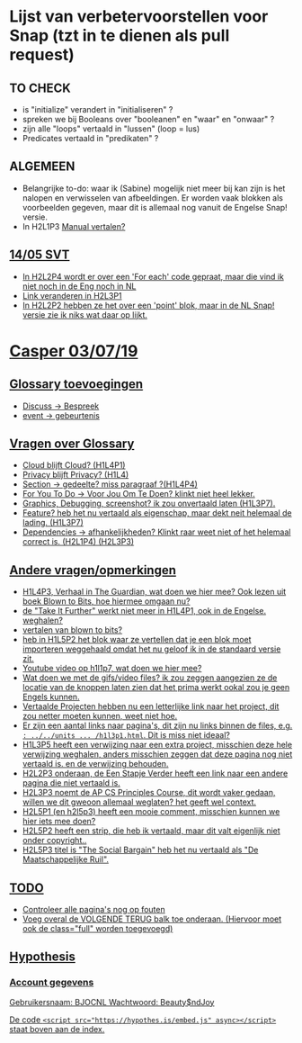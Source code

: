 
# Lijst van verbetervoorstellen voor Snap (tzt in te dienen als pull request)

## TO CHECK

* is "initialize" verandert in "initialiseren" ?
* spreken we bij Booleans over "booleanen" en "waar" en "onwaar" ?
* zijn alle "loops" vertaald in "lussen" (loop = lus)
* Predicates vertaald in "predikaten"  ?

## ALGEMEEN

* Belangrijke to-do: waar ik (Sabine) mogelijk niet meer bij kan zijn is het nalopen en verwisselen van afbeeldingen. Er worden vaak blokken als voorbeelden gegeven, maar dit is allemaal nog vanuit de Engelse Snap! versie.
* In H2L1P3 <a href="<http://snap.berkeley.edu/snapsource/help/SnapManual.pdf">   Manual vertalen?

## 14/05 SVT

* In H2L2P4 wordt er over een 'For each' code gepraat, maar die vind ik niet noch in de Eng noch in NL
* Link veranderen in H2L3P1
* In H2L2P2 hebben ze het over een 'point'  blok, maar in de NL Snap! versie zie ik niks wat daar op lijkt.

# Casper 03/07/19

## Glossary toevoegingen

* Discuss -> Bespreek
* event -> gebeurtenis

## Vragen over Glossary

* Cloud blijft Cloud? (H1L4P1)
* Privacy blijft Privacy? (H1L4)
* Section -> gedeelte? miss paragraaf ?(H1L4P4)
* For You To Do -> Voor Jou Om Te Doen? klinkt niet heel lekker.
* Graphics, Debugging, screenshot? ik zou onvertaald laten (H1L3P7).
* Feature? heb het nu vertaald als eigenschap, maar dekt neit helemaal de lading. (H1L3P7)
* Dependencies -> afhankelijkheden? Klinkt raar weet niet of het helemaal correct is. (H2L1P4) (H2L3P3)

## Andere vragen/opmerkingen

* H1L4P3, Verhaal in The Guardian, wat doen we hier mee? Ook lezen uit boek Blown to Bits, hoe hiermee omgaan nu?
* de "Take It Further" werkt niet meer in H1L4P1, ook in de Engelse. weghalen?
* vertalen van blown to bits?
* heb in H1L5P2 het blok waar ze vertellen dat je een blok moet importeren weggehaald omdat het nu geloof ik in de standaard versie zit.
* Youtube video op h1l1p7, wat doen we hier mee?
* Wat doen we met de gifs/video files? ik zou zeggen aangezien ze de locatie van de knoppen laten zien dat het prima werkt ookal zou je geen Engels kunnen.
* Vertaalde Projecten hebben nu een letterlijke link naar het project, dit zou netter moeten kunnen, weet niet hoe.
* Er zijn een aantal links naar pagina's, dit zijn nu links binnen de files, e.g. `: ../../units ... /h1l3p1.html`. Dit is miss niet ideaal?
* H1L3P5 heeft een verwijzing naar een extra project, misschien deze hele verwijzing weghalen, anders misschien zeggen dat deze pagina nog niet vertaald is. en de verwijzing behouden.
* H2L2P3 onderaan, de Een Stapje Verder heeft een link naar een andere pagina die niet vertaald is.
* H2L3P3 noemt de AP CS Principles Course, dit wordt vaker gedaan, willen we dit gweoon allemaal weglaten? het geeft wel context.
* H2L5P1 (en h2l5p3) heeft een mooie comment, misschien kunnen we hier iets mee doen?
* H2L5P2 heeft een strip, die heb ik vertaald, maar dit valt eigenlijk niet onder copyright..
* H2L5P3 titel is "The Social Bargain" heb het nu vertaald als "De Maatschappelijke Ruil".

## TODO

* Controleer alle pagina's nog op fouten
* Voeg overal de VOLGENDE TERUG balk toe onderaan. (Hiervoor moet ook de class="full" worden toegevoegd)

## Hypothesis

### Account gegevens

Gebruikersnaam: BJOCNL
Wachtwoord: Beauty$ndJoy

De code ```<script src="https://hypothes.is/embed.js" async></script>``` staat boven aan de index.
